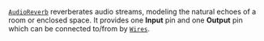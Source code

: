 [`AudioReverb`](https://create.roblox.com/docs/reference/engine/classes/AudioReverb) reverberates audio streams, modeling the natural echoes of
a room or enclosed space. It provides one **Input** pin and one **Output** pin
which can be connected to/from by [`Wires`](https://create.roblox.com/docs/reference/engine/classes/Wire).